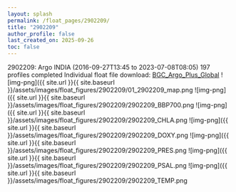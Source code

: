 ```yaml
---
layout: splash
permalink: /float_pages/2902209/
title: "2902209"
author_profile: false
last_created_on: 2025-09-26
toc: false
---
```

 
2902209: Argo INDIA (2016-09-27T13:45 to 2023-07-08T08:05)
197 profiles completed
Individual float file download: [BGC_Argo_Plus_Global](https://ftp.soest.hawaii.edu/bgc_argo_plus/Individual_Floats/outliers_removed/2902209_Sprof_processed.nc)
![img-png]({{ site.url }}{{ site.baseurl }}/assets/images/float_figures/2902209/01_2902209_map.png
![img-png]({{ site.url }}{{ site.baseurl }}/assets/images/float_figures/2902209/2902209_BBP700.png
![img-png]({{ site.url }}{{ site.baseurl }}/assets/images/float_figures/2902209/2902209_CHLA.png
![img-png]({{ site.url }}{{ site.baseurl }}/assets/images/float_figures/2902209/2902209_DOXY.png
![img-png]({{ site.url }}{{ site.baseurl }}/assets/images/float_figures/2902209/2902209_PRES.png
![img-png]({{ site.url }}{{ site.baseurl }}/assets/images/float_figures/2902209/2902209_PSAL.png
![img-png]({{ site.url }}{{ site.baseurl }}/assets/images/float_figures/2902209/2902209_TEMP.png

